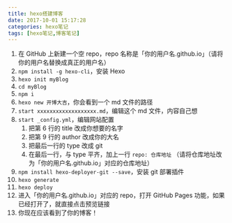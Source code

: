 ```yaml
---
title: hexo搭建博客
date: 2017-10-01 15:17:28
categories: hexo笔记
tags: [hexo笔记,博客笔记]
---
```

1. 在 GitHub 上新建一个空 repo，repo 名称是「你的用户名.github.io」（请将你的用户名替换成真正的用户名）
2.  `npm install -g hexo-cli`，安装 Hexo
3.  `hexo init myBlog`
4.  `cd myBlog`
5.  `npm i`
6.  `hexo new 开博大吉`，你会看到一个 md 文件的路径
7.  `start xxxxxxxxxxxxxxxxxxx.md`，编辑这个 md 文件，内容自己想
8.  `start _config.yml`，编辑网站配置
    1.  把第 6 行的 title 改成你想要的名字
    2.  把第 9 行的 author 改成你的大名
    3.  把最后一行的 type 改成 git
    4.  在最后一行，与 type 平齐，加上一行 `repo: 仓库地址` （请将仓库地址改为「你的用户名.github.io」对应的仓库地址）
9.  `npm install hexo-deployer-git --save`，安装 git 部署插件
10.  `hexo generate`
11.  `hexo deploy`
12.  进入「你的用户名.github.io」对应的 repo，打开 GitHub Pages 功能，如果已经打开了，就直接点击预览链接
13.  你现在应该看到了你的博客！
